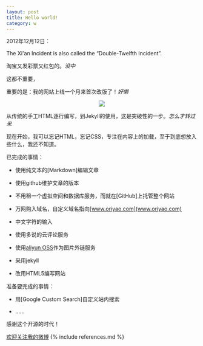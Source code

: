 ```yaml
---
layout: post
title: Hello world!
category: w
---
```

2012年12月12日：

The Xi'an Incident is also called the “Double-Twelfth Incident”.

淘宝又发彩票又红包的。*没中*

这都不重要，

重要的是：我的网站上线一个月来首次改版了！*好懒*

<center><img src="http://oriyao.oss-cn-hangzhou.aliyuncs.com/lazycat.gif"></center>

从传统的手工HTML逐行编写，到Jekyll的使用，这是突破性的一步。*怎么才转过来*

现在开始，我可以忘记HTML，忘记CSS，专注在内容上的加载，至于到底想放入些什么，我还不知道。

已完成的事情：

* 使用纯文本的[Markdown]编辑文章

* 使用github维护文章的版本

* 不用租一个虚拟空间和数据库服务，而就在[GitHub]上托管整个网站

* 万网购入域名，自定义域名指向[www.oriyao.com](www.oriyao.com)

* 中文字符的输入

* 使用多说的云评论服务

* 使用[aliyun OSS](http://aliyun.com/)作为图片外链服务

* 采用jekyll

* 改用HTML5编写网站

准备要完成的事情：

* 用[Google Custom Search]自定义站内搜索

* ……

感谢这个开源的时代！

[欢迎关注我的微博](http://weibo.com/914502294/home?wvr=5&c=spr_qdhz_bd_baidusmt_weibo_s)
{% include references.md %}